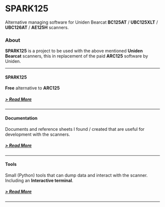# SPARK125

Alternative managing software for Uniden Bearcat **BC125AT** / **UBC125XLT** / **UBC126AT** / **AE125H** scanners.

### About
**SPARK125** is a project to be used with the above mentioned **Uniden Bearcat** scanners, this in replacement of the paid **ARC125** software by Uniden.

<hr>

#### SPARK125
**Free** alternative to **ARC125**
<a href="SPARK125/"><h5>> Read More</h5></a>

<hr>

#### Documentation
Documents and reference sheets I found / created that are useful for development with the scanners.
<a href="Documentation/"><h5>> Read More</h5></a>

<hr>

#### Tools
Small (Python) tools that can dump data and interact with the scanner.
Including an **Interactive terminal**.
<a href="Tools/"><h5>> Read More</h5></a>

<hr>